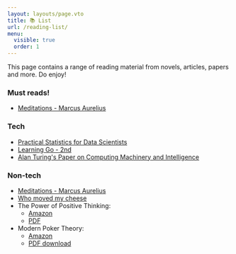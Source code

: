 ```yaml
---
layout: layouts/page.vto
title: 📚 List
url: /reading-list/
menu:
  visible: true
  order: 1
---
```


This page contains a range of reading material from novels, articles, papers and
more. Do enjoy!

### Must reads!

- <a href="https://www.goodreads.com/book/show/30659.Meditations" target="_blank">Meditations -
  Marcus Aurelius</a>

### Tech

- <a href="https://www.oreilly.com/library/view/practical-statistics-for/9781491952955/" target="_blank">Practical
  Statistics for Data Scientists</a>
- <a href="https://learning.oreilly.com/library/view/learning-go-2nd/9781098139285/" target="_blank">Learning
  Go - 2nd</a>
- <a href="https://courses.cs.umbc.edu/471/papers/turing.pdf" target="_blank">Alan
  Turing's Paper on Computing Machinery and Intelligence</a>

### Non-tech

- <a href="https://www.goodreads.com/book/show/30659.Meditations" target="_blank">Meditations -
  Marcus Aurelius</a>
- <a href="https://www.goodreads.com/book/show/4894.Who_Moved_My_Cheese_" target="_blank">Who
  moved my cheese</a>
- The Power of Positive Thinking:
  - <a href="https://www.amazon.com/Power-Positive-Thinking-Norman-Vincent/dp/0743234804" target="_blank">Amazon</a>
  - <a href="https://www.law-of-attraction-haven.com/support-files/the-power-of-positive-thinking.pdf" target="_blank">PDF</a>
- Modern Poker Theory:
  - <a href="https://www.amazon.com/Modern-Poker-Theory-unbeatable-principles/dp/1909457892" target="_blank">Amazon</a>
  - <a href="https://dokumen.pub/modern-poker-theory-building-an-unbeatable-strategy-based-on-gto-principles-1909457892-9781909457898.html" target="_blank">PDF
    download</a>

<style>
  h1 { border-bottom: 1px solid var(--color-highlight); }
</style>
